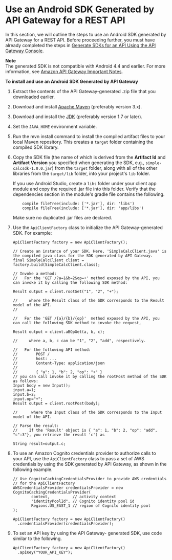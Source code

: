 # Use an Android SDK Generated by API Gateway for a REST API<a name="how-to-generate-sdk-android"></a>

In this section, we will outline the steps to use an Android SDK generated by API Gateway for a REST API\. Before proceeding further, you must have already completed the steps in [Generate SDKs for an API Using the API Gateway Console](how-to-generate-sdk-console.md)\.

**Note**  
 The generated SDK is not compatible with Android 4\.4 and earlier\. For more information, see [Amazon API Gateway Important Notes](api-gateway-known-issues.md)\. 

**To install and use an Android SDK Generated by API Gateway**

1. Extract the contents of the API Gateway\-generated \.zip file that you downloaded earlier\.

1. Download and install [Apache Maven](https://maven.apache.org/) \(preferably version 3\.x\)\.

1. Download and install the [JDK](https://docs.oracle.com/javase/8/docs/technotes/guides/install/install_overview.html) \(preferably version 1\.7 or later\)\.

1. Set the `JAVA_HOME` environment variable\.

1. Run the mvn install command to install the compiled artifact files to your local Maven repository\. This creates a `target` folder containing the compiled SDK library\.

1. Copy the SDK file \(the name of which is derived from the **Artifact Id** and **Artifact Version** you specified when generating the SDK, e\.g\., `simple-calcsdk-1.0.0.jar`\) from the `target` folder, along with all of the other libraries from the `target/lib` folder, into your project's `lib` folder\.

   If you use Android Studio, create a `libs` folder under your client app module and copy the required \.jar file into this folder\. Verify that the dependencies section in the module's gradle file contains the following\.

   ```
       compile fileTree(include: ['*.jar'], dir: 'libs')
       compile fileTree(include: ['*.jar'], dir: 'app/libs')
   ```

   Make sure no duplicated \.jar files are declared\.

1. Use the `ApiClientFactory` class to initialize the API Gateway\-generated SDK\. For example:

   ```
   ApiClientFactory factory = new ApiClientFactory();
   
   // Create an instance of your SDK. Here, 'SimpleCalcClient.java' is the compiled java class for the SDK generated by API Gateway. 
   final SimpleCalcClient client = factory.build(SimpleCalcClient.class);
   
   // Invoke a method: 
   //   For the 'GET /?a=1&b=2&op=+' method exposed by the API, you can invoke it by calling the following SDK method:
   
   Result output = client.rootGet("1", "2", "+");
   
   //     where the Result class of the SDK corresponds to the Result model of the API.
   //
   
   //   For the 'GET /{a}/{b}/{op}'  method exposed by the API, you can call the following SDK method to invoke the request,
   
   Result output = client.aBOpGet(a, b, c);
   
   //     where a, b, c can be "1", "2", "add", respectively.
   
   //   For the following API method:
   //        POST /
   //        host: ...
   //        Content-Type: application/json
   //    
   //        { "a": 1, "b": 2, "op": "+" }
   // you can call invoke it by calling the rootPost method of the SDK as follows:
   Input body = new Input();
   input.a=1;
   input.b=2;
   input.op="+";
   Result output = client.rootPost(body);
   
   //      where the Input class of the SDK corresponds to the Input model of the API.
   
   // Parse the result:
   //     If the 'Result' object is { "a": 1, "b": 2, "op": "add", "c":3"}, you retrieve the result 'c') as 
   
   String result=output.c;
   ```

1. To use an Amazon Cognito credentials provider to authorize calls to your API, use the `ApiClientFactory` class to pass a set of AWS credentials by using the SDK generated by API Gateway, as shown in the following example\.

   ```
   // Use CognitoCachingCredentialsProvider to provide AWS credentials
   // for the ApiClientFactory
   AWSCredentialsProvider credentialsProvider = new CognitoCachingCredentialsProvider(
           context,          // activity context
           "identityPoolId", // Cognito identity pool id
           Regions.US_EAST_1 // region of Cognito identity pool
   );
   
   ApiClientFactory factory = new ApiClientFactory()
     .credentialsProvider(credentialsProvider);
   ```

1. To set an API key by using the API Gateway\- generated SDK, use code similar to the following\.

   ```
   ApiClientFactory factory = new ApiClientFactory()
     .apiKey("YOUR_API_KEY");
   ```